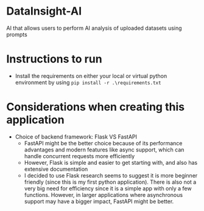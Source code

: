 # DataInsight-AI

AI that allows users to perform AI analysis of uploaded datasets using prompts

# Instructions to run

- Install the requirements on either your local or virtual python environment by using `pip install -r .\requirements.txt`

# Considerations when creating this application

- Choice of backend framework: Flask VS FastAPI
  - FastAPI might be the better choice because of its performance advantages and modern features like async support, which can handle concurrent requests more efficiently
  - However, Flask is simple and easier to get starting with, and also has extensive documentation
  - I decided to use Flask research seems to suggest it is more beginner friendly (since this is my first python application). There is also not a very big need for efficiency since it is a simple app with only a few functions. However, in larger applications where asynchronous support may have a bigger impact, FastAPI might be better.
